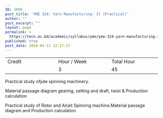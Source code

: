 ```yaml
---
ID: 1099
post_title: 'YME 324: Yarn Manufacturing- Il (Practical)'
author: ""
post_excerpt: ""
layout: page
permalink: >
  https://tecn.ac.bd/academic/syllabus/yme/yme-324-yarn-manufacturing-il-practical
published: true
post_date: 2018-04-11 12:27:17
---
```

<table width="629">
<tbody>
<tr>
<td width="207">Credit</td>
<td width="220">Hour / Week</td>
<td width="202">Total Hour</td>
</tr>
<tr>
<td width="207"></td>
<td width="220">3</td>
<td width="202">45</td>
</tr>
</tbody>
</table>
Practical study ofjute spinning machinery.

Material passage diagram gearing, setting and draft, twist &amp; Production calculation

Practical study of Rotor and Airjet Spinning machine.Material passage diagram and Production calculation